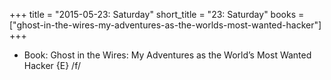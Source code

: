 +++
title = "2015-05-23: Saturday"
short_title = "23: Saturday"
books = ["ghost-in-the-wires-my-adventures-as-the-worlds-most-wanted-hacker"]
+++


* Book: Ghost in the Wires: My Adventures as the World’s Most Wanted Hacker {E} /f/
